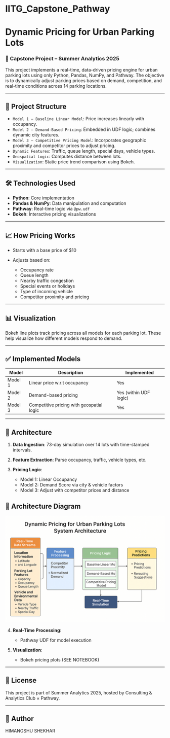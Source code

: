# IITG_Capstone_Pathway
# Dynamic Pricing for Urban Parking Lots

### 🚀 Capstone Project – Summer Analytics 2025

This project implements a real-time, data-driven pricing engine for urban parking lots using only Python, Pandas, NumPy, and Pathway. The objective is to dynamically adjust parking prices based on demand, competition, and real-time conditions across 14 parking locations.

---

## 📂 Project Structure

* `Model 1 – Baseline Linear Model`: Price increases linearly with occupancy.
* `Model 2 – Demand-Based Pricing`: Embedded in UDF logic; combines dynamic city features.
* `Model 3 – Competitive Pricing Model`: Incorporates geographic proximity and competitor prices to adjust pricing.
* `Dynamic Features`: Traffic, queue length, special days, vehicle types.
* `Geospatial Logic`: Computes distance between lots.
* `Visualization`: Static price trend comparison using Bokeh.

---

## 🛠️ Technologies Used

* **Python**: Core implementation
* **Pandas & NumPy**: Data manipulation and computation
* **Pathway**: Real-time logic via `@pw.udf`
* **Bokeh**: Interactive pricing visualizations

---

## 📈 How Pricing Works

* Starts with a base price of \$10
* Adjusts based on:

  * Occupancy rate
  * Queue length
  * Nearby traffic congestion
  * Special events or holidays
  * Type of incoming vehicle
  * Competitor proximity and pricing

---

## 📊 Visualization

Bokeh line plots track pricing across all models for each parking lot. These help visualize how different models respond to demand.

---

## ✅ Implemented Models

| Model   | Description                               | Implemented            |
| ------- | ----------------------------------------- | ---------------------- |
| Model 1 | Linear price w\.r.t occupancy             | Yes                    |
| Model 2 | Demand-based pricing                      | Yes (within UDF logic) |
| Model 3 | Competitive pricing with geospatial logic | Yes                    |

---

## 🧠 Architecture

1. **Data Ingestion**: 73-day simulation over 14 lots with time-stamped intervals.
2. **Feature Extraction**: Parse occupancy, traffic, vehicle types, etc.
3. **Pricing Logic**:

   * Model 1: Linear Occupancy
   * Model 2: Demand Score via city & vehicle factors
   * Model 3: Adjust with competitor prices and distance

## 🧠 Architecture Diagram

![Architecture](architecture.png)


4. **Real-Time Processing**:

   * Pathway UDF for model execution
5. **Visualization**:

   * Bokeh pricing plots (SEE NOTEBOOK)

---

## 📜 License

This project is part of Summer Analytics 2025, hosted by Consulting & Analytics Club × Pathway.

---

## 👤 Author

HIMANGSHU SHEKHAR
